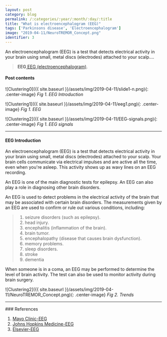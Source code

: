 ```yaml
---
layout: post
category: blog
permalink: /:categories/:year/:month/:day/:title
title: "What is electroencephalogram (EEG)"
tags: ['Parkinsons disease', 'Electroencephalogram']
image: "2019-04-11/NeuroTREMOR_Concept.png"
identifier: 3
---
```

An electroencephalogram (EEG) is a test that detects electrical activity in your brain using small, metal discs (electrodes) attached to your scalp….
<!--more-->

<blockquote class="tip">
<strong>EEG</strong><a href="https://www.mayoclinic.org/tests-procedures/eeg/about/pac-20393875">
EEG (electroencephalogram)</a>.
</blockquote>

<div class="list-of-contents">
  <h4>Post contents</h4>
  <ul></ul>
</div>

![Clustering0]({{ site.baseurl }}/assets/img/2019-04-11/slide1-n.png){: .center-image}
<em class="figure">Fig 1. EEG Introduction</em>



![Clustering1]({{ site.baseurl }}/assets/img/2019-04-11/eeg1.png){: .center-image}
<em class="figure">Fig 1. EEG</em>


![Clustering2]({{ site.baseurl }}/assets/img/2019-04-11/EEG-signals.png){: .center-image}
<em class="figure">Fig 1. EEG signals</em>

<hr class="with-margin">
<h4 class="header" id="eegintroduce">EEG Introduction</h4>
An electroencephalogram (EEG) is a test that detects electrical activity in your brain using small, metal discs (electrodes) attached to your scalp. Your brain cells communicate via electrical impulses and are active all the time, even when you're asleep. This activity shows up as wavy lines on an EEG recording.

An EEG is one of the main diagnostic tests for epilepsy. An EEG can also play a role in diagnosing other brain disorders.

An EEG is used to detect problems in the electrical activity of the brain that may be associated with certain brain disorders. The measurements given by an EEG are used to confirm or rule out various conditions, including:

<blockquote class="algo">
  <ol>    
    <li>
      seizure disorders (such as epilepsy).
    </li>
    <li>
      head injury.
    </li>
    <li>
      encephalitis (inflammation of the brain).
    </li>
    <li>
      brain tumor.
    </li>
    <li>
      encephalopathy (disease that causes brain dysfunction).
    </li>
    <li>
      memory problems.
    </li>
    <li>
      sleep disorders.
    </li>
    <li>
      stroke
    </li>
    <li>
      dementia
    </li>
  </ol>
</blockquote>
When someone is in a coma, an EEG may be performed to determine the level of brain activity. The test can also be used to monitor activity during brain surgery.

![Clustering2]({{ site.baseurl }}/assets/img/2019-04-11/NeuroTREMOR_Concept.png){: .center-image}
<em class="figure">Fig 2. Trends</em>



<hr class="with-margin">
### References

<ol>
  <li><a href="https://www.mayoclinic.org/tests-procedures/eeg/about/pac-20393875">Mayo Clinic-EEG</a></li>
  <li><a href="https://www.hopkinsmedicine.org/health/treatment-tests-and-therapies/electroencephalogram-eeg">Johns Hopkins Medicine-EEG</a></li>
  <li><a href="https://www.sciencedirect.com/topics/medicine-and-dentistry/electroencephalography">Elsevier-EEG</a></li>
</ol>
